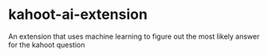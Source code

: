 # kahoot-ai-extension
An extension that uses machine learning to figure out the most likely answer for the kahoot question
